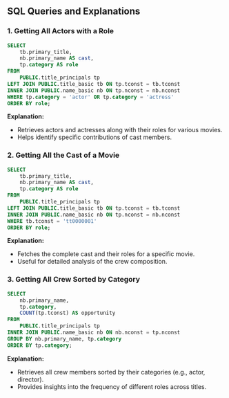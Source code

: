 ## SQL Queries and Explanations

### 1. Getting All Actors with a Role
```sql
SELECT 
    tb.primary_title,
    nb.primary_name AS cast,
    tp.category AS role
FROM
    PUBLIC.title_principals tp
LEFT JOIN PUBLIC.title_basic tb ON tp.tconst = tb.tconst
INNER JOIN PUBLIC.name_basic nb ON tp.nconst = nb.nconst
WHERE tp.category = 'actor' OR tp.category = 'actress'
ORDER BY role;
```
**Explanation:**
- Retrieves actors and actresses along with their roles for various movies.
- Helps identify specific contributions of cast members.

### 2. Getting All the Cast of a Movie
```sql
SELECT 
    tb.primary_title,
    nb.primary_name AS cast,
    tp.category AS role
FROM
    PUBLIC.title_principals tp
LEFT JOIN PUBLIC.title_basic tb ON tp.tconst = tb.tconst
INNER JOIN PUBLIC.name_basic nb ON tp.nconst = nb.nconst
WHERE tb.tconst = 'tt0000001'
ORDER BY role;
```
**Explanation:**
- Fetches the complete cast and their roles for a specific movie.
- Useful for detailed analysis of the crew composition.

### 3. Getting All Crew Sorted by Category
```sql
SELECT 
    nb.primary_name,
    tp.category,
    COUNT(tp.tconst) AS opportunity
FROM
    PUBLIC.title_principals tp
INNER JOIN PUBLIC.name_basic nb ON nb.nconst = tp.nconst
GROUP BY nb.primary_name, tp.category
ORDER BY tp.category;
```
**Explanation:**
- Retrieves all crew members sorted by their categories (e.g., actor, director).
- Provides insights into the frequency of different roles across titles.
